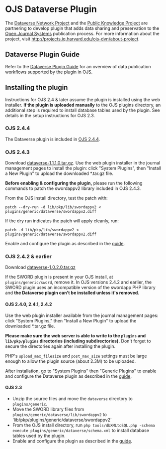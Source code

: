 # OJS Dataverse Plugin

The [Dataverse Network Project](http://thedata.org/) and the [Public Knowledge Project](http://pkp.sfu.ca/)  are
 partnering to develop plugin that adds data sharing and preservation to the [Open Journal Systems](http://pkp.sfu.ca/ojs/)
 publication process. For more information about the project, visit http://projects.iq.harvard.edu/ojs-dvn/about-project.

## Dataverse Plugin Guide

Refer to the [Dataverse Plugin Guide](https://docs.google.com/document/d/1QgxtxMaWdSZ8gI3wHDkE5EfP4W3M2Za-4DhmX_x3pY0/edit?disco=AAAAAGd77n8#) 
for an overview of data publication workflows supported by the plugin in OJS.

## Installing the plugin

Instructions for OJS 2.4 & later assume the plugin is installed using the web installer. **If the plugin is uploaded manually** to the OJS plugins directory, an additional step is required to install database tables used by the plugin. See details in the setup instructions for OJS 2.3.

### OJS 2.4.4

The Dataverse plugin is included in [OJS 2.4.4](https://pkp.sfu.ca/ojs/ojs_download/). 

### OJS 2.4.3

Download [dataverse-1.1.1.0.tar.gz](https://github.com/jwhitney/dataverse/releases). Use the web plugin installer 
in the journal management pages to install the plugin: click "System Plugins", then "Install a New Plugin" to 
upload the downloaded *.tar.gz file.

**Before enabling & configuring the plugin,** please run the following commands to patch the swordappv2 library
included in OJS 2.4.3. 

From the OJS install directory, test the patch with: 

`patch --dry-run -d lib/pkp/lib/swordappv2 < plugins/generic/dataverse/swordappv2.diff`

If the dry run indicates the patch will apply cleanly, run:

`patch -d lib/pkp/lib/swordappv2 < plugins/generic/dataverse/swordappv2.diff`

Enable and configure the plugin as described in the [guide](https://docs.google.com/document/d/1QgxtxMaWdSZ8gI3wHDkE5EfP4W3M2Za-4DhmX_x3pY0/edit?disco=AAAAAGd77n8#). 

### OJS 2.4.2 & earlier

Download [dataverse-1.0.2.0.tar.gz](https://github.com/jwhitney/dataverse/releases)

If the SWORD plugin is present in your OJS install, at `plugins/generic/sword`, remove it.
In OJS versions 2.4.2 and earlier, the SWORD plugin uses an incompatible version of the swordapp PHP library and **the Dataverse plugin can't be
installed unless it's removed**. 

#### OJS 2.4.0, 2.4.1, 2.4.2

Use the web plugin installer available from the journal management pages: click "System Plugins," 
then "Install a New Plugin" to upload the downloaded *.tar.gz file. 

**Please make sure the web server is able to write to the `plugins` and `lib/pkp/plugins` directories (including subdirectories).** 
Don't forget to secure the directories again after installing the plugin. 

PHP's `upload_max_filesize` and `post_max_size` settings must be large enough to allow the plugin source (about 2.3M) to be uploaded. 

After installation, go to "System Plugins" then "Generic Plugins" to enable and configure the 
Dataverse plugin as described in the [guide](https://docs.google.com/document/d/1QgxtxMaWdSZ8gI3wHDkE5EfP4W3M2Za-4DhmX_x3pY0/edit?disco=AAAAAGd77n8#).

#### OJS 2.3

* Unzip the source files and move the `dataverse` directory to `plugins/generic`. 
* Move the SWORD library files from `plugins/generic/dataverse/lib/swordappv2` to 'lib/pkp/plugins/generic/dataverse/swordappv2`
* From the OJS install directory, run `php tools/dbXMLtoSQL.php -schema execute plugins/generic/dataverse/schema.xml` 
to install database tables used by the plugin.
* Enable and configure the plugin as described in the [guide](https://docs.google.com/document/d/1QgxtxMaWdSZ8gI3wHDkE5EfP4W3M2Za-4DhmX_x3pY0/edit?disco=AAAAAGd77n8#). 

